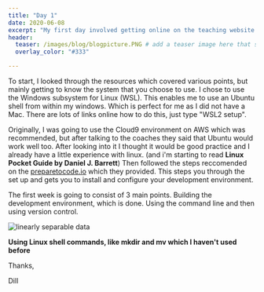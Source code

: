 ```yaml
---
title: "Day 1"
date: 2020-06-08
excerpt: "My first day involved getting online on the teaching website and working through the resources provided, for set up and study."
header:
  teaser: /images/blog/blogpicture.PNG # add a teaser image here that sums up what the blog post is about for display on blog page, the image should go in the image/blog folder
  overlay_color: "#333"

---
```


To start, I looked through the resources which covered various points, but mainly getting to know the system that you choose to use. I chose to use the Windows subsystem for Linux (WSL). This enables me to use an Ubuntu shell from within my windows. Which is perfect for me as I did not have a Mac. There are lots of links online how to do this, just type "WSL2 setup".

Originally, I was going to use the Cloud9 environment on AWS which was recommended, but after talking to the coaches they said that Ubuntu would work well too. After looking into it I thought it would be good practice and I already have a little experience with linux. (and i'm starting to read **Linux Pocket Guide by Daniel J. Barrett**) Then followed the steps reccomended on the [preparetocode.io](http://www.preparetocode.io/) which they provided. This steps you through the set up and gets you to install and configure your development environment.

The first week is going to consist of 3 main points. Building the development environment, which is done. Using the command line and then using version control.

<img src="{{ site.url }}{{ site.baseurl }}/images/blog/blogpicture.PNG" alt="linearly separable data">

**Using Linux shell commands, like mkdir and mv which I haven't used before**


Thanks,

Dill